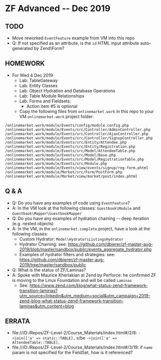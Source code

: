 # ZF Advanced -- Dec 2019

## TODO
* Move reworked `EventFeature` example from VM into this repo
* Q: If not specified as an attribute, is the `id` HTML input attribute auto-generated by Zend\Form?

## HOMEWORK
* For Wed 4 Dec 2019
  * Lab: TableGateway
  * Lab: Entity Classes
  * Lab: Object Hydration and Database Operations
  * Lab: Table Module Relationships
  * Lab: Forms and Fieldsets:
    * Action item #5 is optional
  * Copy the following files from `onlinemarket.work` in this repo to your VM `onlinemarket.work` project folder:
```
/onlinemarket.work/module/Events/config/module.config.php
/onlinemarket.work/module/Events/src/Controller/AdminController.php
/onlinemarket.work/module/Events/src/Controller/AjaxController.php
/onlinemarket.work/module/Events/src/Controller/SignupController.php
/onlinemarket.work/module/Events/src/Entity/Attendee.php
/onlinemarket.work/module/Events/src/Entity/Registration.php
/onlinemarket.work/module/Events/src/Model/AttendeeTable.php
/onlinemarket.work/module/Events/src/Model/Base.php
/onlinemarket.work/module/Events/src/Model/RegistrationTable.php
/onlinemarket.work/module/Events/src/Module.php
/onlinemarket.work/module/Events/view/events/signup/reg-form.phtml
/onlinemarket.work/module/Market/src/Form/PostForm.php
/onlinemarket.work/module/Market/view/market/post/index.phtml
```

## Q & A
* Q: Do you have any examples of code using `EventFeature`?
* A: In the VM look at the following classes: `Guestbook\Module` and `Guestbook\Mapper\GuestbookMapper`
* Q: Do you have any examples of hydration chaining -- deep iteration (e.g. nested objects)
* A: In the VM, in the `onlinemarket.complete` project, have a look at the following classes:
  * Custom Hydrator: `Model\Hydrator\ListingsHydrator`
  * Hydrator Chaining: see: https://github.com/dbierer/zf-master-aug-2019/blob/master/sandbox/public/events_aggregate_hydrator.php
  * Examples of hydrator filters and strategies: see: https://github.com/dbierer/zf-master-aug-2019/tree/master/sandbox/public
* Q: What is the status of ZF/Laminas?
* A: Spoke with Maurice Kherlakian at Zend by Perforce: he confirmed ZF is moving to the Linux Foundation and will be called `Laminas`
  * See: https://www.zend.com/blog/what-status-zend-framework-transition-laminas?utm_source=linkedin&utm_medium=social&utm_campaign=2019-zend-blog-what-status-zend-framework-transition-laminas&utm_content=blog


## ERRATA
* file:///D:/Repos/ZF-Level-2/Course_Materials/index.html#/2/8: `->join(['a' => static::TABLE],` s/be `->join(['a' => AttendeeTable::TABLE],`
* file:///D:/Repos/ZF-Level-2/Course_Materials/index.html#/3/19: if `name` param is not specified for the FieldSet, how is it referenced?
